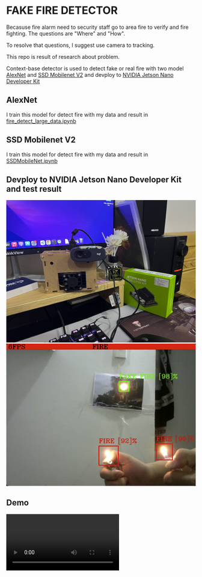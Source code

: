 # FAKE FIRE DETECTOR

Becasuse fire alarm need to security staff go to area fire to verify and fire fighting. The questions are "Where" and "How".

To resolve that questions, I suggest use camera to tracking.

This repo is result of research about problem.

Context-base detector is used to detect fake or real fire with two model [AlexNet](https://en.wikipedia.org/wiki/AlexNet) and [SSD Mobilenet V2](https://ai.googleblog.com/2018/04/mobilenetv2-next-generation-of-on.html) and devploy to [NVIDIA Jetson Nano Developer Kit](https://developer.nvidia.com/embedded/jetson-nano-developer-kit)

## AlexNet

I train this model for detect fire with my data and result in [fire_detect_large_data.ipynb](src/fire_detect_large_data.ipynb)

## SSD Mobilenet V2

I train this model for detect fire with my data and result in [SSDMobileNet.ipynb](src/SSDMobileNet.ipynb)

## Devploy to NVIDIA Jetson Nano Developer Kit and test result

![board](img/board.png) ![test](img/test.png)

## Demo

![video demo](img/result_final.mp4)


